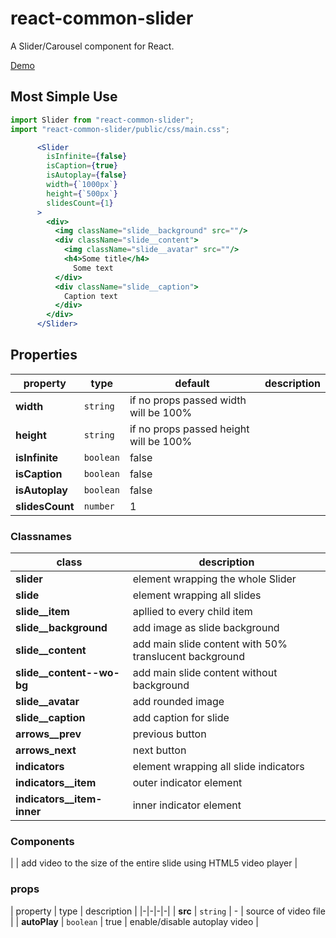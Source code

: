 # react-common-slider

A Slider/Carousel component for React.

[Demo](https://react-common-slider.vercel.app/)


## Most Simple Use

```jsx
import Slider from "react-common-slider";
import "react-common-slider/public/css/main.css";

      <Slider
        isInfinite={false}
        isCaption={true}
        isAutoplay={false}
        width={`1000px`}
        height={`500px`}
        slidesCount={1}
      >
        <div>
          <img className="slide__background" src=""/>
          <div className="slide__content">
            <img className="slide__avatar" src=""/>
            <h4>Some title</h4>
              Some text
          </div>
          <div className="slide__caption">
            Caption text
          </div>
        </div>
      </Slider>
```

## Properties

| property | type | default | description |
|-|-|-|-|
| **width** | `string` | if no props passed width will be 100%
| **height** | `string` | if no props passed height will be 100%
| **isInfinite** | `boolean` | false |
| **isCaption** | `boolean` | false |
| **isAutoplay** | `boolean` | false |
| **slidesCount** | `number` | 1

### Classnames

| class | description |
|-|-|
| **slider** | element wrapping the whole Slider |
| **slide** | element wrapping all slides |
| **slide__item** | apllied to every child item |
| **slide__background** | add image as slide background |
| **slide__content** | add main slide content with 50% translucent background |
| **slide__content--wo-bg** | add main slide content without background |
| **slide__avatar** | add rounded image |
| **slide__caption** | add caption for slide |
| **arrows__prev** | previous button |
| **arrows_next** | next button |
| **indicators** | element wrapping all slide indicators |
| **indicators__item** | outer indicator element |
| **indicators__item-inner** | inner indicator element |

### Components

| **<VideoPlayer/>** | add video to the size of the entire slide using HTML5 video player |

### <VideoPlayer/> props

| property | type | description |
|-|-|-|-|
| **src** | `string` | - | source of video file |
| **autoPlay** | `boolean` | true | enable/disable autoplay video |
